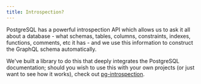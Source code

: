 ```yaml
---
title: Introspection?
---
```


PostgreSQL has a powerful introspection API which allows us to ask it all about
a database - what schemas, tables, columns, constraints, indexes, functions,
comments, etc it has - and we use this information to construct the GraphQL
schema automatically.

We've built a library to do this that deeply integrates the PostgreSQL
documentation; should you wish to use this with your own projects (or just want
to see how it works), check out
[pg-introspection](https://star.graphile.org/pg-introspection).
